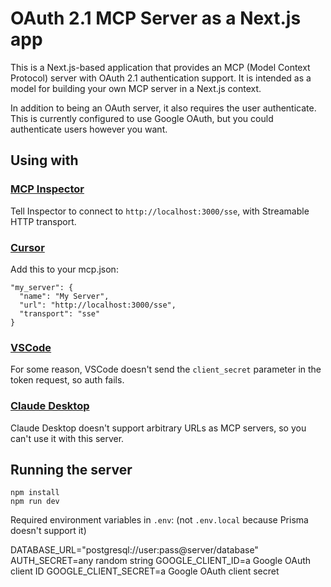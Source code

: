 # OAuth 2.1 MCP Server as a Next.js app

This is a Next.js-based application that provides an MCP (Model Context Protocol) server with OAuth 2.1 authentication support. It is intended as a model for building your own MCP server in a Next.js context.

In addition to being an OAuth server, it also requires the user authenticate. This is currently configured to use Google OAuth, but you could authenticate users however you want.

## Using with

### [MCP Inspector](https://modelcontextprotocol.io/docs/tools/inspector)

Tell Inspector to connect to `http://localhost:3000/sse`, with Streamable HTTP transport.

### [Cursor](https://cursor.com/)

Add this to your mcp.json:

```
"my_server": {
  "name": "My Server",
  "url": "http://localhost:3000/sse",
  "transport": "sse"
}
```

### [VSCode](https://code.visualstudio.com/)

For some reason, VSCode doesn't send the `client_secret` parameter in the token request, so auth fails.

### [Claude Desktop](https://www.anthropic.com/products/claude-desktop)

Claude Desktop doesn't support arbitrary URLs as MCP servers, so you can't use it with this server.

## Running the server

```
npm install
npm run dev
```

Required environment variables in `.env`: (not `.env.local` because Prisma doesn't support it)

DATABASE_URL="postgresql://user:pass@server/database"
AUTH_SECRET=any random string
GOOGLE_CLIENT_ID=a Google OAuth client ID
GOOGLE_CLIENT_SECRET=a Google OAuth client secret
